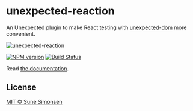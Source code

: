 # unexpected-reaction

An Unexpected plugin to make React testing with [unexpected-dom](https://unexpected.js.org/unexpected-dom/) more convenient.

![unexpected-reaction](https://media.giphy.com/media/l46CwgcMQr6Si3uGk/giphy.gif)

[![NPM version](https://badge.fury.io/js/unexpected-reaction.svg)](http://badge.fury.io/js/unexpected-reaction)
[![Build Status](https://github.com/unexpectedjs/unexpected-reaction/workflows/Tests/badge.svg)](https://github.com/unexpectedjs/unexpected-reaction)

Read [the documentation](https://unexpectedjs.github.io/unexpected-reaction/).

## License

[MIT © Sune Simonsen](./LICENSE)
